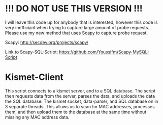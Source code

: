 # !!! DO NOT USE THIS VERSION !!!
  
I will leave this code up for anybody that is interested, however this code is very inefficiant when trying to capture large amount of probe requests. Please use my new method that uses Scapy to capture probe request.
 
Scapy: http://secdev.org/projects/scapy/ 

Link to Scapy-SQL-Script: https://github.com/Youssifm/Scapy-MySQL-Script

# Kismet-Client
This script connects to a kismet server, and to a SQL database. The script then requests data from the server, parses the data, and uploads the data the SQL database. The kismet socket, data-parser, and SQL database on in 3 separate threads. This allows us to scan for MAC addresses, processes them, and then upload them to the database at the same time without missing any MAC address data.

